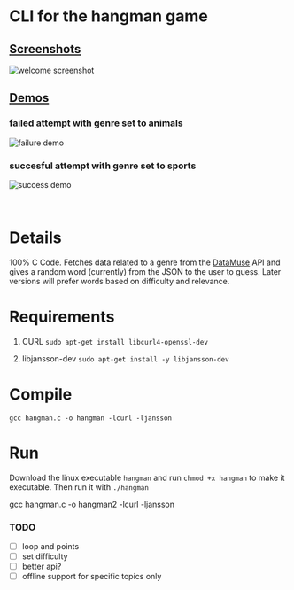 # CLI for the hangman game
## <u>Screenshots</u>
![welcome screenshot](/img/ss.png)
## <u>Demos</u>
### failed attempt with genre set to animals
![failure demo](/img/fail.gif)
### succesful attempt with genre set to sports
![success demo](/img/success.gif)

<br>

# Details
100% C Code.
Fetches data related to a genre from the [DataMuse](https://www.datamuse.com/api/) API and gives a random word (currently) from the JSON to the user to guess. Later versions will prefer words based on difficulty and relevance.

# Requirements
1. CURL
`sudo apt-get install libcurl4-openssl-dev`

2. libjansson-dev
`sudo apt-get install -y libjansson-dev`

# Compile
`gcc hangman.c -o hangman -lcurl -ljansson`

# Run
Download the linux executable `hangman` and run
`chmod +x hangman` to make it executable. Then run it with `./hangman`

gcc hangman.c -o hangman2 -lcurl -ljansson



### TODO
- [ ] loop and points
- [ ] set difficulty
- [ ] better api?
- [ ] offline support for specific topics only
